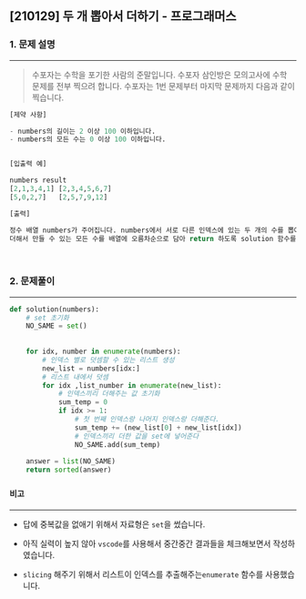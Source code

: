 ## [210129] 두 개 뽑아서 더하기 - 프로그래머스

### 1. 문제 설명

---

> 수포자는 수학을 포기한 사람의 준말입니다. 수포자 삼인방은 모의고사에 수학 문제를 전부 찍으려 합니다. 수포자는 1번 문제부터 마지막 문제까지 다음과 같이 찍습니다.

```python
[제약 사항]

- numbers의 길이는 2 이상 100 이하입니다.
- numbers의 모든 수는 0 이상 100 이하입니다.


[입출력 예]

numbers	result
[2,1,3,4,1]	[2,3,4,5,6,7]
[5,0,2,7]	[2,5,7,9,12]

[출력]

정수 배열 numbers가 주어집니다. numbers에서 서로 다른 인덱스에 있는 두 개의 수를 뽑아 
더해서 만들 수 있는 모든 수를 배열에 오름차순으로 담아 return 하도록 solution 함수를 완성해주세요.
```

<br>

### 2. 문제풀이

---

```python
def solution(numbers):
    # set 초기화
    NO_SAME = set() 
    
    
    for idx, number in enumerate(numbers):
		# 인덱스 별로 덧셈할 수 있는 리스트 생성
        new_list = numbers[idx:]
        # 리스트 내에서 덧셈 
        for idx ,list_number in enumerate(new_list):
            # 인덱스끼리 더해주는 값 초기화
            sum_temp = 0
            if idx >= 1:
                # 첫 번째 인덱스랑 나머지 인덱스랑 더해준다.
                sum_temp += (new_list[0] + new_list[idx])
                # 인덱스끼리 더한 값을 set에 넣어준다
                NO_SAME.add(sum_temp)
    
    answer = list(NO_SAME)
    return sorted(answer)
```

### 

#### 비고

---

- 답에 중복값을 없애기 위해서 자료형은 `set`을 썼습니다.

- 아직 실력이 높지 않아 `vscode`를 사용해서 중간중간 결과들을 체크해보면서 작성하였습니다.
- `slicing` 해주기 위해서  리스트이 인덱스를 추출해주는`enumerate` 함수를 사용했습니다.
